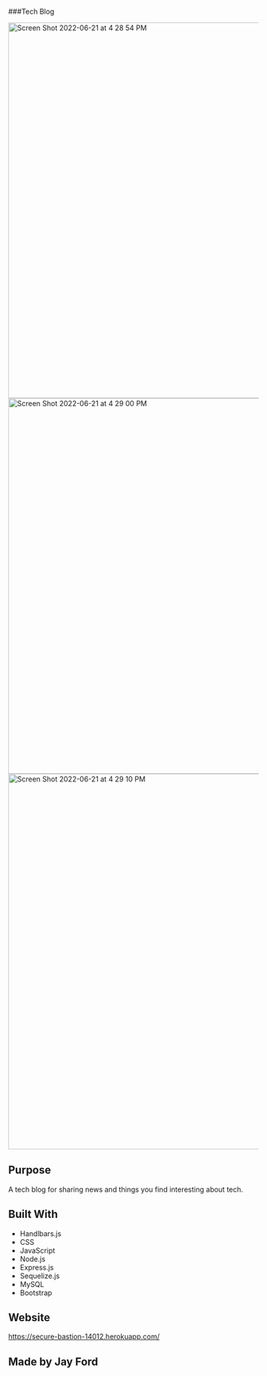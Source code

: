###Tech Blog

<img width="756" alt="Screen Shot 2022-06-21 at 4 28 54 PM" src="https://user-images.githubusercontent.com/93888416/174892332-4adc7d99-d222-42ac-b32d-86a399e49554.png">
<img width="756" alt="Screen Shot 2022-06-21 at 4 29 00 PM" src="https://user-images.githubusercontent.com/93888416/174892351-90da9431-100d-4169-b18f-815da8cdceda.png">
<img width="756" alt="Screen Shot 2022-06-21 at 4 29 10 PM" src="https://user-images.githubusercontent.com/93888416/174892365-b79e8cfc-2d34-4529-8399-9fc4d2885c51.png">

## Purpose
A tech blog for sharing news and things you find interesting about tech.

## Built With
* Handlbars.js
* CSS
* JavaScript
* Node.js
* Express.js
* Sequelize.js
* MySQL
* Bootstrap

## Website
https://secure-bastion-14012.herokuapp.com/

## Made by Jay Ford
